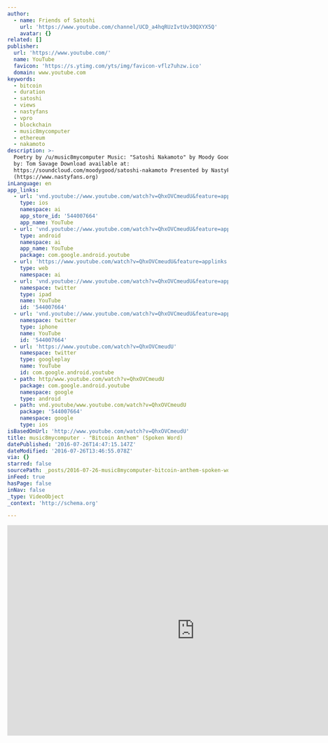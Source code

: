 ```yaml
---
author:
  - name: Friends of Satoshi
    url: 'https://www.youtube.com/channel/UCD_a4hqRUzIvtUv30QXYX5Q'
    avatar: {}
related: []
publisher:
  url: 'https://www.youtube.com/'
  name: YouTube
  favicon: 'https://s.ytimg.com/yts/img/favicon-vflz7uhzw.ico'
  domain: www.youtube.com
keywords:
  - bitcoin
  - duration
  - satoshi
  - views
  - nastyfans
  - vpro
  - blockchain
  - music8mycomputer
  - ethereum
  - nakamoto
description: >-
  Poetry by /u/music8mycomputer Music: "Satoshi Nakamoto" by Moody Good Spoken
  by: Tom Savage Download available at:
  https://soundcloud.com/moodygood/satoshi-nakamoto Presented by NastyFans
  (https://www.nastyfans.org)
inLanguage: en
app_links:
  - url: 'vnd.youtube://www.youtube.com/watch?v=QhxOVCmeudU&feature=applinks'
    type: ios
    namespace: ai
    app_store_id: '544007664'
    app_name: YouTube
  - url: 'vnd.youtube://www.youtube.com/watch?v=QhxOVCmeudU&feature=applinks'
    type: android
    namespace: ai
    app_name: YouTube
    package: com.google.android.youtube
  - url: 'https://www.youtube.com/watch?v=QhxOVCmeudU&feature=applinks'
    type: web
    namespace: ai
  - url: 'vnd.youtube://www.youtube.com/watch?v=QhxOVCmeudU&feature=applinks'
    namespace: twitter
    type: ipad
    name: YouTube
    id: '544007664'
  - url: 'vnd.youtube://www.youtube.com/watch?v=QhxOVCmeudU&feature=applinks'
    namespace: twitter
    type: iphone
    name: YouTube
    id: '544007664'
  - url: 'https://www.youtube.com/watch?v=QhxOVCmeudU'
    namespace: twitter
    type: googleplay
    name: YouTube
    id: com.google.android.youtube
  - path: http/www.youtube.com/watch?v=QhxOVCmeudU
    package: com.google.android.youtube
    namespace: google
    type: android
  - path: vnd.youtube/www.youtube.com/watch?v=QhxOVCmeudU
    package: '544007664'
    namespace: google
    type: ios
isBasedOnUrl: 'http://www.youtube.com/watch?v=QhxOVCmeudU'
title: music8mycomputer - "Bitcoin Anthem" (Spoken Word)
datePublished: '2016-07-26T14:47:15.147Z'
dateModified: '2016-07-26T13:46:55.078Z'
via: {}
starred: false
sourcePath: _posts/2016-07-26-music8mycomputer-bitcoin-anthem-spoken-word.md
inFeed: true
hasPage: false
inNav: false
_type: VideoObject
_context: 'http://schema.org'

---
```

<iframe src="http://cdn.embedly.com/widgets/media.html?src=https%3A%2F%2Fwww.youtube.com%2Fembed%2FQhxOVCmeudU%3Ffeature%3Doembed&amp;url=http%3A%2F%2Fwww.youtube.com%2Fwatch%3Fv%3DQhxOVCmeudU&amp;image=https%3A%2F%2Fi.ytimg.com%2Fvi%2FQhxOVCmeudU%2Fhqdefault.jpg&amp;key=b7d04c9b404c499eba89ee7072e1c4f7&amp;type=text%2Fhtml&amp;schema=youtube" width="854" height="480" scrolling="no" frameborder="0" allowfullscreen="" style=""></iframe>